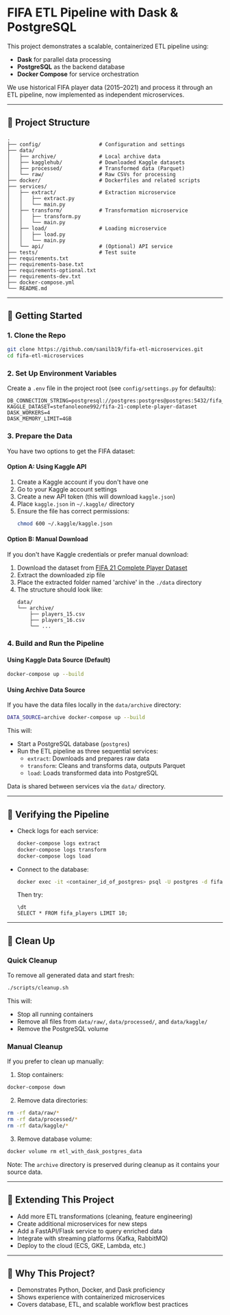 # FIFA ETL Pipeline with Dask & PostgreSQL

This project demonstrates a scalable, containerized ETL pipeline using:
- **Dask** for parallel data processing
- **PostgreSQL** as the backend database
- **Docker Compose** for service orchestration

We use historical FIFA player data (2015–2021) and process it through an ETL pipeline, now implemented as independent microservices.

---

## 📁 Project Structure

```
.
├── config/                   # Configuration and settings
├── data/
│   ├── archive/              # Local archive data
│   ├── kagglehub/            # Downloaded Kaggle datasets
│   ├── processed/            # Transformed data (Parquet)
│   └── raw/                  # Raw CSVs for processing
├── docker/                   # Dockerfiles and related scripts
├── services/
│   ├── extract/              # Extraction microservice
│   │   ├── extract.py
│   │   └── main.py
│   ├── transform/            # Transformation microservice
│   │   ├── transform.py
│   │   └── main.py
│   ├── load/                 # Loading microservice
│   │   ├── load.py
│   │   └── main.py
│   └── api/                  # (Optional) API service
├── tests/                    # Test suite
├── requirements.txt
├── requirements-base.txt
├── requirements-optional.txt
├── requirements-dev.txt
├── docker-compose.yml
└── README.md
```

---

## 🚀 Getting Started

### 1. Clone the Repo

```sh
git clone https://github.com/sanilb19/fifa-etl-microservices.git
cd fifa-etl-microservices
```

### 2. Set Up Environment Variables

Create a `.env` file in the project root (see `config/settings.py` for defaults):

```
DB_CONNECTION_STRING=postgresql://postgres:postgres@postgres:5432/fifa_db
KAGGLE_DATASET=stefanoleone992/fifa-21-complete-player-dataset
DASK_WORKERS=4
DASK_MEMORY_LIMIT=4GB
```

### 3. Prepare the Data

You have two options to get the FIFA dataset:

#### Option A: Using Kaggle API
1. Create a Kaggle account if you don't have one
2. Go to your Kaggle account settings
3. Create a new API token (this will download `kaggle.json`)
4. Place `kaggle.json` in `~/.kaggle/` directory
5. Ensure the file has correct permissions:
   ```sh
   chmod 600 ~/.kaggle/kaggle.json
   ```

#### Option B: Manual Download
If you don't have Kaggle credentials or prefer manual download:
1. Download the dataset from [FIFA 21 Complete Player Dataset](https://www.kaggle.com/datasets/stefanoleone992/fifa-21-complete-player-dataset/data)
2. Extract the downloaded zip file
3. Place the extracted folder named 'archive' in the `./data` directory
4. The structure should look like:
   ```
   data/
   └── archive/
       ├── players_15.csv
       ├── players_16.csv
       └── ...
   ```

### 4. Build and Run the Pipeline

#### Using Kaggle Data Source (Default)

```sh
docker-compose up --build
```

#### Using Archive Data Source

If you have the data files locally in the `data/archive` directory:

```sh
DATA_SOURCE=archive docker-compose up --build
```

This will:
- Start a PostgreSQL database (`postgres`)
- Run the ETL pipeline as three sequential services:
  - `extract`: Downloads and prepares raw data
  - `transform`: Cleans and transforms data, outputs Parquet
  - `load`: Loads transformed data into PostgreSQL

Data is shared between services via the `data/` directory.

---

## 🧪 Verifying the Pipeline

- Check logs for each service:
  ```sh
  docker-compose logs extract
  docker-compose logs transform
  docker-compose logs load
  ```
- Connect to the database:
  ```sh
  docker exec -it <container_id_of_postgres> psql -U postgres -d fifa_db
  ```
  Then try:
  ```
  \dt
  SELECT * FROM fifa_players LIMIT 10;
  ```

---

## 🧼 Clean Up

### Quick Cleanup
To remove all generated data and start fresh:

```sh
./scripts/cleanup.sh
```

This will:
- Stop all running containers
- Remove all files from `data/raw/`, `data/processed/`, and `data/kaggle/`
- Remove the PostgreSQL volume

### Manual Cleanup
If you prefer to clean up manually:

1. Stop containers:
```sh
docker-compose down
```

2. Remove data directories:
```sh
rm -rf data/raw/*
rm -rf data/processed/*
rm -rf data/kaggle/*
```

3. Remove database volume:
```sh
docker volume rm etl_with_dask_postgres_data
```

Note: The `archive` directory is preserved during cleanup as it contains your source data.

---

## 🧠 Extending This Project

- Add more ETL transformations (cleaning, feature engineering)
- Create additional microservices for new steps
- Add a FastAPI/Flask service to query enriched data
- Integrate with streaming platforms (Kafka, RabbitMQ)
- Deploy to the cloud (ECS, GKE, Lambda, etc.)

---

## 🤝 Why This Project?

- Demonstrates Python, Docker, and Dask proficiency
- Shows experience with containerized microservices
- Covers database, ETL, and scalable workflow best practices

